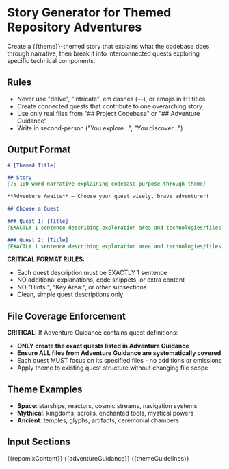 # Story Generator for Themed Repository Adventures

Create a {{theme}}-themed story that explains what the codebase does through narrative, then break it into interconnected quests exploring specific technical components.

## Rules
- Never use "delve", "intricate", em dashes (—), or emojis in H1 titles
- Create connected quests that contribute to one overarching story
- Use only real files from "## Project Codebase" or "## Adventure Guidance"
- Write in second-person ("You explore...", "You discover...")

## Output Format
```markdown
# [Themed Title]

## Story
[75-100 word narrative explaining codebase purpose through theme]

**Adventure Awaits** – Choose your quest wisely, brave adventurer!

## Choose a Quest

### Quest 1: [Title]
[EXACTLY 1 sentence describing exploration area and technologies/files covered]

### Quest 2: [Title] 
[EXACTLY 1 sentence describing exploration area and technologies/files covered]
```

**CRITICAL FORMAT RULES:**
- Each quest description must be EXACTLY 1 sentence
- NO additional explanations, code snippets, or extra content
- NO "Hints:", "Key Area:", or other subsections
- Clean, simple quest descriptions only

## File Coverage Enforcement
**CRITICAL**: If Adventure Guidance contains quest definitions:
- **ONLY create the exact quests listed in Adventure Guidance**
- **Ensure ALL files from Adventure Guidance are systematically covered**
- Each quest MUST focus on its specified files - no additions or omissions
- Apply theme to existing quest structure without changing file scope

## Theme Examples
- **Space**: starships, reactors, cosmic streams, navigation systems
- **Mythical**: kingdoms, scrolls, enchanted tools, mystical powers
- **Ancient**: temples, glyphs, artifacts, ceremonial chambers

## Input Sections
{{repomixContent}}
{{adventureGuidance}}
{{themeGuidelines}}
